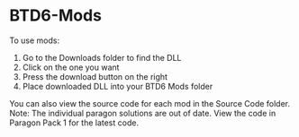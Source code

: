 # BTD6-Mods
To use mods:
1. Go to the Downloads folder to find the DLL
2. Click on the one you want
3. Press the download button on the right
4. Place downloaded DLL into your BTD6 Mods folder

You can also view the source code for each mod in the Source Code folder. Note: The individual paragon solutions are out of date. View the code in Paragon Pack 1 for the latest code.
